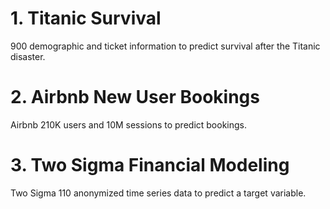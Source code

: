 # 1. Titanic Survival
900 demographic and ticket information to predict survival after the Titanic disaster.

# 2. Airbnb New User Bookings
Airbnb 210K users and 10M sessions to predict bookings. 

# 3. Two Sigma Financial Modeling
Two Sigma 110 anonymized time series data to predict a target variable.
